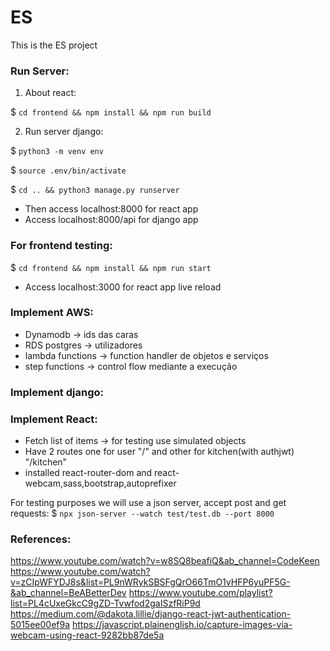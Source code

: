 # ES
This is the ES project

### Run Server:

1. About react:
 
$ `cd frontend && npm install && npm run build`

2. Run server django:

$ `python3 -m venv env`

$ `source .env/bin/activate`

$ `cd .. && python3 manage.py runserver`

- Then access localhost:8000 for react app
- Access localhost:8000/api for django app

### For frontend testing:

$ `cd frontend && npm install && npm run start`

- Access localhost:3000 for react app live reload

### Implement AWS:
- Dynamodb -> ids das caras 
- RDS postgres -> utilizadores
- lambda functions -> function handler de objetos e serviços
- step functions -> control flow mediante a execução

### Implement django:

### Implement React:

- Fetch list of items -> for testing use simulated objects
- Have 2 routes one for user "/" and other for kitchen(with authjwt) "/kitchen"
- installed react-router-dom and react-webcam,sass,bootstrap,autoprefixer


For testing purposes we will use a json server, accept post and get requests:
$ `npx json-server --watch test/test.db --port 8000`

### References:

https://www.youtube.com/watch?v=w8SQ8beafiQ&ab_channel=CodeKeen
https://www.youtube.com/watch?v=zCIpWFYDJ8s&list=PL9nWRykSBSFgQrO66TmO1vHFP6yuPF5G-&ab_channel=BeABetterDev
https://www.youtube.com/playlist?list=PL4cUxeGkcC9gZD-Tvwfod2gaISzfRiP9d
https://medium.com/@dakota.lillie/django-react-jwt-authentication-5015ee00ef9a
https://javascript.plainenglish.io/capture-images-via-webcam-using-react-9282bb87de5a
